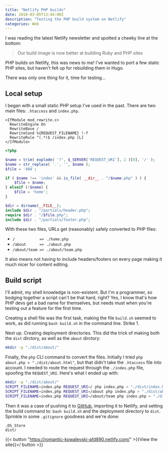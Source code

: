 ```yaml
---
title: "Netlify PHP builds"
date: 2018-03-05T13:44:00Z
description: "Testing the PHP build system on Netlify"
categories: Web
---
```


I was reading the latest Netlify newsletter and spotted a cheeky line at the bottom:

> Our build image is now better at building Ruby and PHP sites

PHP builds on Netlify, this was news to me! I've wanted to port a few static PHP sites, but haven't felt up for rebuilding them in Hugo.

There was only one thing for it, time for testing...

## Local setup

I began with a small static PHP setup I've used in the past. There are two main files: `.htaccess` and `index.php`.

```apacheconf
<IfModule mod_rewrite.c>
  RewriteEngine On
  RewriteBase /
  RewriteCond %{REQUEST_FILENAME} !-f
  RewriteRule ^(.*)$ /index.php [L]
</IfModule>
```

```php
<?php

$name = trim( explode( '?', $_SERVER['REQUEST_URI'], 2 )[0], '/' );
$name = str_replace( '.', '', $name );
$file = '404';

if ( $name !== 'index' && is_file( __dir__ . "/$name.php" ) ) {
	$file = $name;
} elseif (!$name) {
	$file = 'home';
}

$dir = dirname(__FILE__);
include $dir . "/partials/header.php";
require $dir . "/$file.php";
include $dir . "/partials/footer.php";
```

With these two files, URLs get (reasonably) safely converted to PHP files:

- `/           => ./home.php`
- `/about      => ./about.php`
- `/about/team => ./about/team.php`

It also means not having to include headers/footers on every page making it much nicer for content editing.

## Build script

I'll admit, my shell knowledge is non-existent. But I'm a programmer, so bodging together a script can't be that hard, right? Yes, I know that's how PHP devs get a bad name for themselves, but needs must when you're testing out a feature for the first time.

Creating a shell file was the first task, making the file `build.sh` seemed to work, as did running `bash build.sh` in the command line. Strike 1.

Next up. Creating deployment directories. This did the trick of making both the `dist` dirctory, as well as the `about` dirctory:

```bash
mkdir -p "./dist/about/"
```

Finally, the `php` CLI command to convert the files. Initially I tried `php about.php > "./dist/about.html"`, but that didn't take the `.htaccess` file into account. I needed to route the request through the `./index.php` file, spoofing the `REQUEST_URI`. Here's what I ended up with:

```bash
mkdir -p "./dist/about/"
SCRIPT_FILENAME=index.php REQUEST_URI=/ php index.php > "./dist/index.html"
SCRIPT_FILENAME=index.php REQUEST_URI=/about php index.php > "./dist/about/index.html"
SCRIPT_FILENAME=index.php REQUEST_URI=/about/team php index.php > "./dist/about/team.html"
```

Then it was a case of pushing it to [GitHub](https://github.com/trys/phpbuild), importing it to Netlify, and setting the build command to: `bash build.sh` and the deployment directory to `dist`. Sprinkle in some `.gitignore` goodness and we're done:

```
.DS_Store
dist/
```

{{< button "https://romantic-kowalevski-afd890.netlify.com/" >}}View the site{{</ button >}}
